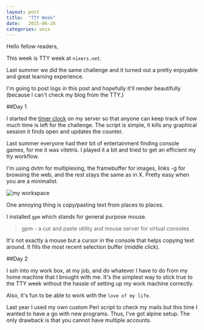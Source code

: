 ```yaml
---
layout: post
title:  "TTY Week"
date:   2015-06-26
categories: unix
---
```



Hello fellow readers,

This week is TTY week at `nixers.net`.

Last summer we did the same challenge and it turned out a pretty enjoyable and great learning experience.

I'm going to post logs in this post and hopefully it'll render beautifully (because I can't check my blog from the TTY.)


##Day 1


I started the [timer clock](https://github.com/nixers-projects/tty-week-timer) on my server so that anyone can keep track of how much time is left for the challenge.
The script is simple, it kills any graphical session it finds open and updates the counter.


Last summer everyone had their bit of entertainment finding console games, for me it was vitetris.
I played it a bit and tried to get an efficient my tty workflow.

I'm using dvtm for multiplexing, the framebuffer for images, links -g for browsing the web,
and the rest stays the same as in X. Pretty easy when you are a minimalist.



![my workspace]({{site.baseurl}}/assets/tty_week/tty_week_day1.png)



One annoying thing is copy/pasting text from places to places.

I installed `gpm` which stands for general purpose mouse.


> gpm - a cut and paste utility and mouse server for virtual consoles


It's not exactly a mouse but a cursor in the console that helps copying text around.
It fills the most recent selection buffer (middle click).


##Day 2


I ssh into my work box, at my job, and do whatever I have to do from my home machine that I brought with me.
It's the simplest way to stick true to the TTY week without the hassle of setting up my work machine correctly.


Also, it's fun to be able to work with the `love of my life`.


Last year I used my own custom Perl script to check my mails but this time I wanted to have a go with new programs.
Thus, I've got alpine setup. The only drawback is that you cannot have multiple accounts.
